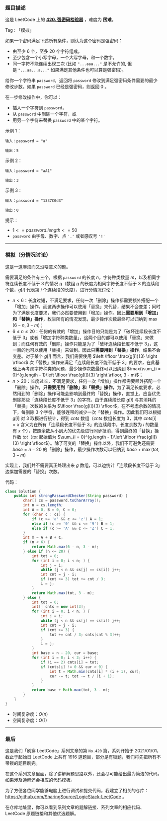 ### 题目描述

这是 LeetCode 上的 **[420. 强密码检验器](https://leetcode-cn.com/problems/strong-password-checker/solution/by-ac_oier-unp5/)** ，难度为 **困难**。

Tag : 「模拟」



如果一个密码满足下述所有条件，则认为这个密码是强密码：

* 由至少 $6$ 个，至多 $20$ 个字符组成。
* 至少包含一个小写字母，一个大写字母，和一个数字。
* 同一字符不能连续出现三次 (比如 `"...aaa..."` 是不允许的, 但是 `"...aa...a..."` 如果满足其他条件也可以算是强密码)。

给你一个字符串 `password`，返回将 `password` 修改到满足强密码条件需要的最少修改步数。如果 `password` 已经是强密码，则返回 $0$ 。

在一步修改操作中，你可以：

* 插入一个字符到 `password`，
* 从 `password` 中删除一个字符，或
* 用另一个字符来替换 `password` 中的某个字符。

示例 1：
```
输入：password = "a"

输出：5
```
示例 2：
```
输入：password = "aA1"

输出：3
```
示例 3：
```
输入：password = "1337C0d3"

输出：0
```

提示：
* $1 <= password.length <= 50$
* `password` 由字母、数字、点 `'.'` 或者感叹号 `'!'`

---

### 模拟（分情况讨论）

这是一道麻烦而又没啥意义的题。

需要满足的条件有三个，根据 `password` 的长度 $n$，字符种类数量 $m$，以及相同字符连续长度不低于 $3$ 的情况 $g$（数组 $g$ 的长度为相同字符长度不低于 $3$ 的连续段个数，$g[i]$ 代表第 $i$ 个连续段的长度），进行分情况讨论：

* $n < 6$：长度过短，不满足要求，任何一次「删除」操作都需要额外搭配一个「增加」操作，而这两步操作可以使用「替换」来代替，结果不会变差；同时为了满足长度要求，我们必然要使用到「增加」操作。因此**需要用到「增加」和「替换」操作**，枚举所有的情况发现，最少操作次数最终可以归纳到 $\max(6 - n, 3 - m)$；
* $6 \leqslant n \leqslant 20$：任何的有效的「增加」操作目的只能是为了「破坏连续段长度不低于 $3$」或者「增加字符种类数量」，这两个目的都可以使用「替换」来做到；而任何有效的「删除」操作只能是为了「破坏连续段长度不低于 $3$」，这一目的也可以使用「替换」来做到。因此只**需要用到「替换」操作**，结果不会变差。对于某个 $g[i]$ 而言，我们需要使用  $\left \lfloor \frac{g[i]}{3} \right \rfloor$ 次「替换」操作来满足「连续段长度不能不低于 $3$」的要求，在此基础上再考虑字符种类的问题，最少操作次数最终可以归纳到 $\max(\sum_{i = 0}^{g.length - 1}\left \lfloor \frac{g[i]}{3} \right \rfloor, 3 - m)$；
* $n > 20$：长度过长，不满足要求，任何一次「增加」操作都需要额外搭配一个「删除」操作，**只需要用到「删除」和「替换」操作**，为了满足长度要求，必然用到的「删除」操作可能会影响到最终的「替换」操作，直觉上，应当优先删除那些「连续段长度不低于 $3$」的字符。由于连续段长度 $g[i]$ 与其消耗的「替换」次数的关系为 $\lfloor \frac{g[i]}{3} \rfloor$，在不考虑余数的情况下，每删除 $3$ 个字符，能够连带的减少一次「替换」操作。因此我们可以根据 $g[i]$ 对 $3$ 取模进行统计，得到 $cnts$ 数组（$cnts$ 数组长度为 $3$，其中 $cnts[i] = x$ 含义为在所有「连续段长度不低于 $3$」的连续段中，长度余数为 $i$ 的数量有 $x$ 个），按照余数从小到大的优先级进行同步抵消，得到最终的「替换」操作数 $tot$（$tot$ 起始值为 $\sum_{i = 0}^{g.length - 1}\left \lfloor \frac{g[i]}{3} \right \rfloor$）。除了可变的「替换」操作以外，我们不可避免还需要 $base = n - 20$ 的「删除」操作，最少操作次数可以归纳到 $base + \max(tot, 3 - m)$

实现上，我们并不需要真正处理出来 $g$ 数组，可以边统计「连续段长度不低于 $3$」边累加需要的「替换」次数。

代码：
```Java
class Solution {
    public int strongPasswordChecker(String password) {
        char[] cs = password.toCharArray();
        int n = cs.length;
        int A = 0, B = 0, C = 0;
        for (char c : cs) {
            if (c >= 'a' && c <= 'z') A = 1;
            else if (c >= '0' && c <= '9') B = 1;
            else if (c >= 'A' && c <= 'Z') C = 1;
        }
        int m = A + B + C;
        if (n < 6) {
            return Math.max(6 - n, 3 - m);
        } else if (n <= 20) {
            int tot = 0;
            for (int i = 0; i < n; ) {
                int j = i;
                while (j < n && cs[j] == cs[i]) j++;
                int cnt = j - i;
                if (cnt >= 3) tot += cnt / 3;
                i = j;
            }
            return Math.max(tot, 3 - m);
        } else {
            int tot = 0;
            int[] cnts = new int[3];
            for (int i = 0; i < n; ) {
                int j = i;
                while (j < n && cs[j] == cs[i]) j++;
                int cnt = j - i;
                if (cnt >= 3) {
                    tot += cnt / 3; cnts[cnt % 3]++;
                }
                i = j;
            }
            int base = n - 20, cur = base;
            for (int i = 0; i < 3; i++) {
                if (i == 2) cnts[i] = tot;
                if (cnts[i] != 0 && cur > 0) {
                    int t = Math.min(cnts[i] * (i + 1), cur);
                    cur -= t; tot -= t / (i + 1);
                }
            }
            return base + Math.max(tot, 3 - m);
        }
    }
}
```
* 时间复杂度：$O(n)$
* 空间复杂度：$O(1)$

---

### 最后

这是我们「刷穿 LeetCode」系列文章的第 `No.420` 篇，系列开始于 2021/01/01，截止于起始日 LeetCode 上共有 1916 道题目，部分是有锁题，我们将先把所有不带锁的题目刷完。

在这个系列文章里面，除了讲解解题思路以外，还会尽可能给出最为简洁的代码。如果涉及通解还会相应的代码模板。

为了方便各位同学能够电脑上进行调试和提交代码，我建立了相关的仓库：https://github.com/SharingSource/LogicStack-LeetCode 。

在仓库地址里，你可以看到系列文章的题解链接、系列文章的相应代码、LeetCode 原题链接和其他优选题解。

